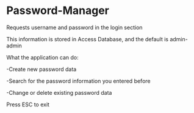# Password-Manager

Requests username and password in the login section

This information is stored in Access Database, and the default is admin-admin


What the application can do:

-Create new password data

-Search for the password information you entered before

-Change or delete existing password data


Press ESC to exit
